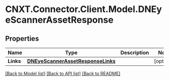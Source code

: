 
# CNXT.Connector.Client.Model.DNEyeScannerAssetResponse

## Properties

Name | Type | Description | Notes
------------ | ------------- | ------------- | -------------
**Links** | [**DNEyeScannerAssetResponseLinks**](DNEyeScannerAssetResponseLinks.md) |  | [optional] 

[[Back to Model list]](../README.md#documentation-for-models)
[[Back to API list]](../README.md#documentation-for-api-endpoints)
[[Back to README]](../README.md)

